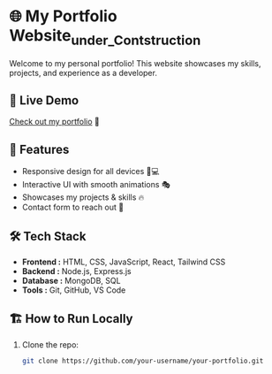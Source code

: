 # 🌐 My Portfolio Website<sub>under_Contstruction<sub>

Welcome to my personal portfolio! This website showcases my skills, projects, and experience as a developer.

## 🔗 Live Demo
[Check out my portfolio](https://your-portfolio-link.com) 🚀  

## 🎨 Features
- Responsive design for all devices 📱💻  
- Interactive UI with smooth animations 🎭  
- Showcases my projects & skills 🔥  
- Contact form to reach out 📩  

## 🛠️ Tech Stack
- **Frontend :** HTML, CSS, JavaScript, React, Tailwind CSS  
- **Backend :** Node.js, Express.js  
- **Database :** MongoDB, SQL  
- **Tools :** Git, GitHub, VS Code  

## 🏗️ How to Run Locally
1. Clone the repo:  
   ```bash
   git clone https://github.com/your-username/your-portfolio.git
